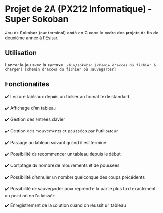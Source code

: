 # Projet de 2A (PX212 Informatique) - Super Sokoban

Jeu de Sokoban (sur terminal) codé en C dans le cadre des projets de fin de deuxième année à l'Esisar.


## Utilisation

Lancer le jeu avec la syntaxe ``./bin/sokoban [chemin d'accès du fichier à charger] [chemin d'accès du fichier où sauvegarder]``



## Fonctionalités

✔️ Lecture tableaux depuis un fichier au format texte standard

✔️ Affichage d'un tableau

✔️ Gestion des entrées clavier

✔️ Gestion des mouvements et poussées par l'utilisateur

✔️ Passage au tableau suivant quand il est terminé

✔️ Possibilité de recommencer un tableau depuis le début

✔️ Comptage du nombre de mouvements et de poussées

✔️ Possibilité d'annuler un nombre quelconque des coups précédents

✔️ Possibilité de sauvegarder pour reprendre la partie plus tard exactement au point où on l'a laissée

✔️ Enregistrement de la solution quand on réussit un tableau